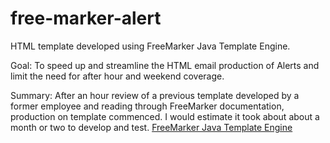 # free-marker-alert
HTML template developed using FreeMarker Java Template Engine.


Goal: To speed up and streamline the HTML email production of Alerts and limit the need for after hour and weekend coverage.

Summary:  After an hour review of a previous template developed by a former employee and reading through FreeMarker documentation, production on template commenced. I would estimate it took about about a month or two to develop and test.
[FreeMarker Java Template Engine](http://freemarker.org/)